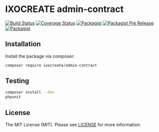 # IXOCREATE admin-contract

[![Build Status](https://travis-ci.com/ixocreate/admin-contract.svg?branch=master)](https://travis-ci.com/ixocreate/admin-contract)
[![Coverage Status](https://coveralls.io/repos/github/ixocreate/admin-contract/badge.svg?branch=develop)](https://coveralls.io/github/ixocreate/admin-contract?branch=develop)
[![Packagist](https://img.shields.io/packagist/v/ixocreate/admin-contract.svg)](https://packagist.org/packages/ixocreate/admin-contract)
[![Packagist Pre Release](https://img.shields.io/packagist/vpre/ixocreate/admin-contract.svg)](https://packagist.org/packages/ixocreate/admin-contract)
[![Packagist](https://img.shields.io/packagist/l/ixocreate/admin-contract.svg)](https://packagist.org/packages/ixocreate/admin-contract)

## Installation

Install the package via composer:

```sh
composer require ixocreate/admin-contract
```

## Testing

```sh
composer install --dev
phpunit
```

## License

The MIT License (MIT). Please see [LICENSE](LICENSE) for more information.

